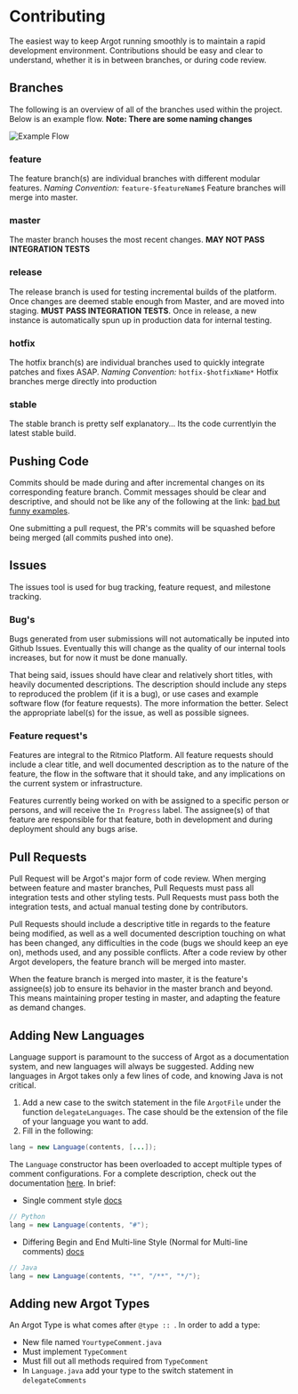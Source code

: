 # Contributing

The easiest way to keep Argot running smoothly is to maintain a rapid development environment.  Contributions should be easy and clear to understand, whether it is in between branches, or during code review.

## Branches
The following is an overview of all of the branches used within the project.  Below is an example flow.  **Note: There are some naming changes**

![Example Flow](http://nvie.com/img/git-model@2x.png)

### feature
The feature branch(s) are individual branches with different modular features.
*Naming Convention:* `feature-$featureName$`
Feature branches will merge into master.

### master
The master branch houses the most recent changes.  **MAY NOT PASS INTEGRATION TESTS**

### release
The release branch is used for testing incremental builds of the platform. Once changes are deemed stable enough from Master, and are moved into staging. **MUST PASS INTEGRATION TESTS**.  Once in release, a new instance is automatically spun up in production data for internal testing.

### hotfix
The hotfix branch(s) are individual branches used to quickly integrate patches and fixes ASAP.
*Naming Convention:* `hotfix-$hotfixName*`
Hotfix branches merge directly into production

### stable
The stable branch is pretty self explanatory... Its the code currentlyin the latest stable build.

## Pushing Code
Commits should be made during and after incremental changes on its corresponding feature branch. Commit messages should be clear and descriptive, and should not be like any of the following at the link: [bad but funny examples](https://www.facebook.com/steventhanna/media_set?set=a.313618052177148.100005450594604&type=3).

One submitting a pull request, the PR's commits will be squashed before being merged (all commits pushed into one).

## Issues
The issues tool is used for bug tracking, feature request, and milestone tracking.

### Bug's
Bugs generated from user submissions will not automatically be inputed into Github Issues.  Eventually this will change as the quality of our internal tools increases, but for now it must be done manually.

That being said, issues should have clear and relatively short titles, with heavily documented descriptions. The description should include any steps to reproduced the problem (if it is a bug), or use cases and example software flow (for feature requests).  The more information the better.  Select the appropriate label(s) for the issue, as well as possible signees.

### Feature request's
Features are integral to the Ritmico Platform. All feature requests should include a clear title, and well documented description as to the nature of the feature, the flow in the software that it should take, and any implications on the current system or infrastructure.

Features currently being worked on with be assigned to a specific person or persons, and will receive the `In Progress` label. The assignee(s) of that feature are responsible for that feature, both in development and during deployment should any bugs arise.

## Pull Requests
Pull Request will be Argot's major form of code review.  When merging between feature and master branches, Pull Requests must pass all integration tests and other styling tests. Pull Requests must pass both the integration tests, and actual manual testing done by contributors.

Pull Requests should include a descriptive title in regards to the feature being modified, as well as a well documented description touching on what has been changed, any difficulties in the code (bugs we should keep an eye on), methods used, and any possible conflicts.  After a code review by other Argot developers, the feature branch will be merged into master.

When the feature branch is merged into master, it is the feature's assignee(s) job to ensure its behavior in the master branch and beyond.  This means maintaining  proper testing in master, and adapting the feature as demand changes.


## Adding New Languages
Language support is paramount to the success of Argot as a documentation system, and new languages will always be suggested.  Adding new languages in Argot takes only a few lines of code, and knowing Java is not critical.

1. Add a new case to the switch statement in the file `ArgotFile` under the function `delegateLanguages`. The case should be the extension of the file of your language you want to add.
1. Fill in the following:

```java
lang = new Language(contents, [...]);
```

The `Language` constructor has been overloaded to accept multiple types of comment configurations.  For a complete description, check out the documentation [here](https://github.com/steventhanna/Argot/wiki/Language#language-1). In brief:

- Single comment style [docs](https://github.com/steventhanna/Argot/wiki/Language#language-1)
```java
// Python
lang = new Language(contents, "#");
```
- Differing Begin and End Multi-line Style (Normal for Multi-line comments) [docs](https://github.com/steventhanna/Argot/wiki/Language#language-2)
```java
// Java
lang = new Language(contents, "*", "/**", "*/");
```
## Adding new Argot Types
An Argot Type is what comes after `@type :: `. In order to add a type:

- New file named `YourtypeComment.java`
- Must implement `TypeComment`
- Must fill out all methods required from `TypeComment`
- In `Language.java` add your type to the switch statement in `delegateComments`